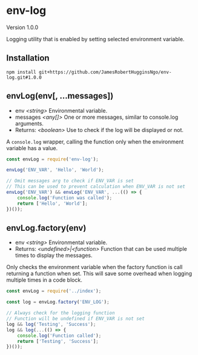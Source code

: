 # env-log

Version 1.0.0

Logging utility that is enabled by setting selected environment variable.

## Installation

```
npm install git+https://github.com/JamesRobertHugginsNgo/env-log.git#1.0.0
```

## envLog(env[, ...messages])

- env _\<string>_ Environmental variable.
- messages _\<any[]>_ One or more messages, similar to console.log arguments.
- Returns: _\<boolean>_ Use to check if the log will be displayed or not.

A `console.log` wrapper, calling the function only when the environment variable has a value.

``` JavaScript
const envLog = require('env-log');

envLog('ENV_VAR', 'Hello', 'World');

// Omit messages arg to check if ENV_VAR is set
// This can be used to prevent calculation when ENV_VAR is not set
envLog('ENV_VAR') && envLog('ENV_VAR', ...(() => {
    console.log('Function was called');
    return ['Hello', 'World'];
})());
```

## envLog.factory(env)

- env _\<string>_ Environmental variable.
- Returns: _\<undefined>|\<function>_ Function that can be used multiple times to display the messages.

Only checks the environment variable when the factory function is call returning a function when set. This will save some overhead when logging multiple times in a code block.

``` JavaScript
const envLog = require('../index');

const log = envLog.factory('ENV_LOG');

// Always check for the logging function
// Function will be undefined if ENV_VAR is not set
log && log('Testing', 'Success');
log && log(...(() => {
	console.log('Function called');
	return ['Testing', 'Success'];
})());
```